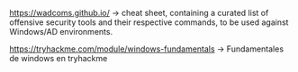 https://wadcoms.github.io/ -> cheat sheet, containing a curated list of offensive security tools and their respective commands, to be used against Windows/AD environments.

https://tryhackme.com/module/windows-fundamentals -> Fundamentales de windows en tryhackme

